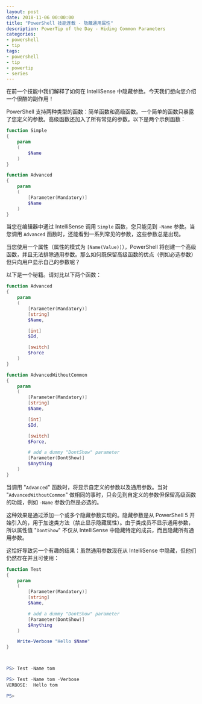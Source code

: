 ```yaml
---
layout: post
date: 2018-11-06 00:00:00
title: "PowerShell 技能连载 - 隐藏通用属性"
description: PowerTip of the Day - Hiding Common Parameters
categories:
- powershell
- tip
tags:
- powershell
- tip
- powertip
- series
---
```

在前一个技能中我们解释了如何在 IntelliSense 中隐藏参数。今天我们想向您介绍一个很酷的副作用！

PowerShell 支持两种类型的函数：简单函数和高级函数。一个简单的函数只暴露了您定义的参数。高级函数还加入了所有常见的参数。以下是两个示例函数：

```powershell
function Simple
{
    param
    (
        $Name
    )
}

function Advanced
{
    param
    (
        [Parameter(Mandatory)]
        $Name
    )
}
```

当您在编辑器中通过 IntelliSense 调用 `Simple` 函数，您只能见到 `-Name` 参数。当您调用 `Advanced` 函数时，还能看到一系列常见的参数，这些参数总是出现。

当您使用一个属性（属性的模式为 `[Name(Value)]`），PowerShell 将创建一个高级函数，并且无法排除通用参数。那么如何既保留高级函数的优点（例如必选参数）但只向用户显示自己的参数呢？

以下是一个秘籍。请对比以下两个函数：

```powershell
function Advanced
{
    param
    (
        [Parameter(Mandatory)]
        [string]
        $Name,

        [int]
        $Id,

        [switch]
        $Force
    )
}

function AdvancedWithoutCommon
{
    param
    (
        [Parameter(Mandatory)]
        [string]
        $Name,

        [int]
        $Id,

        [switch]
        $Force,

        # add a dummy "DontShow" parameter
        [Parameter(DontShow)]
        $Anything
    )
}
```

当调用 "`Advanced`" 函数时，将显示自定义的参数以及通用参数。当对 "`AdvancedWithoutCommon`" 做相同的事时，只会见到自定义的参数但保留高级函数的功能，例如 `-Name` 参数仍然是必选的。

这种效果是通过添加一个或多个隐藏参数实现的。隐藏参数是从 PowerShell 5 开始引入的，用于加速类方法（禁止显示隐藏属性）。由于类成员不显示通用参数，所以属性值 "`DontShow`" 不仅从 IntelliSense 中隐藏特定的成员，而且隐藏所有通用参数。

这恰好导致另一个有趣的结果：虽然通用参数现在从 IntelliSense 中隐藏，但他们仍然存在并且可使用：

```powershell
function Test
{
    param
    (
        [Parameter(Mandatory)]
        [string]
        $Name,

        # add a dummy "DontShow" parameter
        [Parameter(DontShow)]
        $Anything
    )

    Write-Verbose "Hello $Name"
}



PS> Test -Name tom

PS> Test -Name tom -Verbose
VERBOSE:  Hello tom

PS>
```

<!--本文国际来源：[Hiding Common Parameters](http://community.idera.com/database-tools/powershell/powertips/b/tips/posts/hiding-common-parameters)-->
